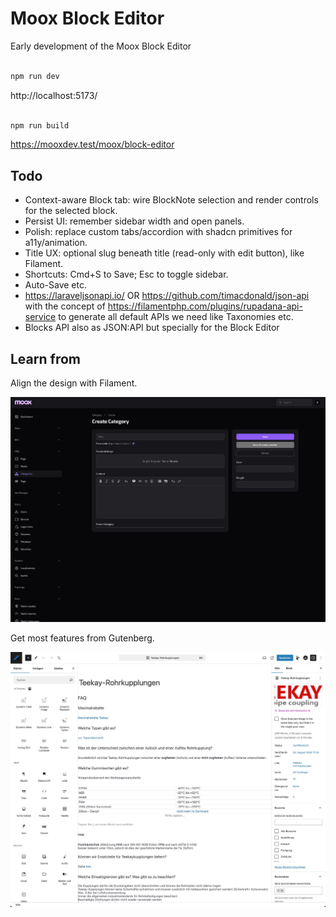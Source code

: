 # Moox Block Editor

Early development of the Moox Block Editor

```bash

npm run dev

```

http://localhost:5173/

```bash

npm run build

```

https://mooxdev.test/moox/block-editor

## Todo

-   Context-aware Block tab: wire BlockNote selection and render controls for the selected block.
-   Persist UI: remember sidebar width and open panels.
-   Polish: replace custom tabs/accordion with shadcn primitives for a11y/animation.
-   Title UX: optional slug beneath title (read-only with edit button), like Filament.
-   Shortcuts: Cmd+S to Save; Esc to toggle sidebar.
-   Auto-Save etc.
-   https://laraveljsonapi.io/ OR https://github.com/timacdonald/json-api with the concept of https://filamentphp.com/plugins/rupadana-api-service to generate all default APIs we need like Taxonomies etc.
-   Blocks API also as JSON:API but specially for the Block Editor

## Learn from

Align the design with Filament.

![Filament](screenshot/filament.jpg)

Get most features from Gutenberg.

![Gutenberg](screenshot/gutenberg.jpg)
